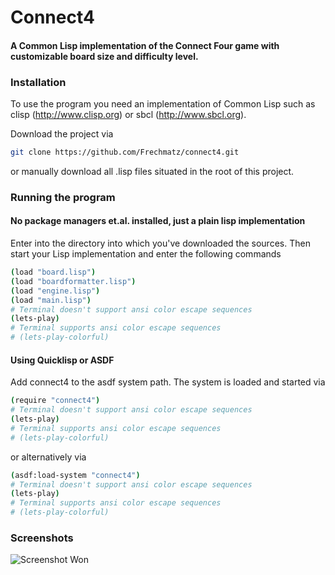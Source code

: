 # Connect4
#### A Common Lisp implementation of the Connect Four game with customizable board size and difficulty level.

### Installation

To use the program you need an implementation of Common Lisp such as clisp (http://www.clisp.org) or sbcl (http://www.sbcl.org).

Download the project via

```bash
git clone https://github.com/Frechmatz/connect4.git
```

or manually download all .lisp files situated in the root of this project.

### Running the program

#### No package managers et.al. installed, just a plain lisp implementation

Enter into the directory into which you've downloaded the sources.
Then start your Lisp implementation and enter the following commands

```bash
(load "board.lisp")
(load "boardformatter.lisp")
(load "engine.lisp")
(load "main.lisp")
# Terminal doesn't support ansi color escape sequences
(lets-play)
# Terminal supports ansi color escape sequences
# (lets-play-colorful)
```
#### Using Quicklisp or ASDF 

Add connect4 to the asdf system path. The system is loaded and started via

```bash
(require "connect4")
# Terminal doesn't support ansi color escape sequences
(lets-play)
# Terminal supports ansi color escape sequences
# (lets-play-colorful)
```
or alternatively via

```bash
(asdf:load-system "connect4")
# Terminal doesn't support ansi color escape sequences
(lets-play)
# Terminal supports ansi color escape sequences
# (lets-play-colorful)
```

### Screenshots

![Screenshot Won](https://raw.github.com/frechmatz/connect4/master/doc//computerwon_2_1.jpg)

